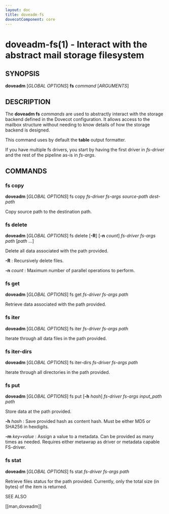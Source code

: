```yaml
---
layout: doc
title: doveadm-fs
dovecotComponent: core
---
```


# doveadm-fs(1) - Interact with the abstract mail storage filesystem

## SYNOPSIS

**doveadm** [*GLOBAL OPTIONS*] **fs** *command* [*ARGUMENTS*]

## DESCRIPTION

The **doveadm fs** *commands* are used to abstractly interact with the
storage backend defined in the Dovecot configuration. It allows access
to the mailbox structure without needing to know details of how the
storage backend is designed.

<!-- @include: global-options-formatter.inc -->

This command uses by default the **table** output formatter.

If you have multiple fs drivers, you start by having the first driver in
*fs-driver* and the rest of the pipeline as-is in *fs-args*.

## COMMANDS

### fs copy

**doveadm** [*GLOBAL OPTIONS*] fs copy *fs-driver* *fs-args* *source-path* *dest-path*

Copy source path to the destination path.

### fs delete

**doveadm** [*GLOBAL OPTIONS*] fs delete [**-R**] [**-n** *count*] *fs-driver* *fs-args* *path* [*path* ...]

Delete all data associated with the path provided.

**-R**
:   Recursively delete files.

**-n** *count*
:   Maximum number of parallel operations to perform.

### fs get

**doveadm** [*GLOBAL OPTIONS*] fs get *fs-driver* *fs-args* *path*

Retrieve data associated with the path provided.

### fs iter

**doveadm** [*GLOBAL OPTIONS*] fs iter *fs-driver* *fs-args* *path*

Iterate through all data files in the path provided.

### fs iter-dirs

**doveadm** [*GLOBAL OPTIONS*] fs iter-dirs *fs-driver* *fs-args* *path*

Iterate through all directories in the path provided.

### fs put

**doveadm** [*GLOBAL OPTIONS*] fs put [**-h** *hash*] *fs-driver* *fs-args* *input_path* *path*

Store data at the path provided.

**-h** *hash*
:   Save provided hash as content hash. Must be either MD5 or SHA256 in
    hexdigits.

**-m** *key=value*
:   Assign a value to a metadata. Can be provided as many times as needed.
    Requires either metawrap as driver or metadata capable FS-driver.

### fs stat

**doveadm** [*GLOBAL OPTIONS*] fs stat *fs-driver* *fs-args* *path*

Retrieve files status for the path provided. Currently, only the total
size (in bytes) of the item is returned.

<!-- @include: reporting-bugs.inc -->

SEE ALSO

[[man,doveadm]]
